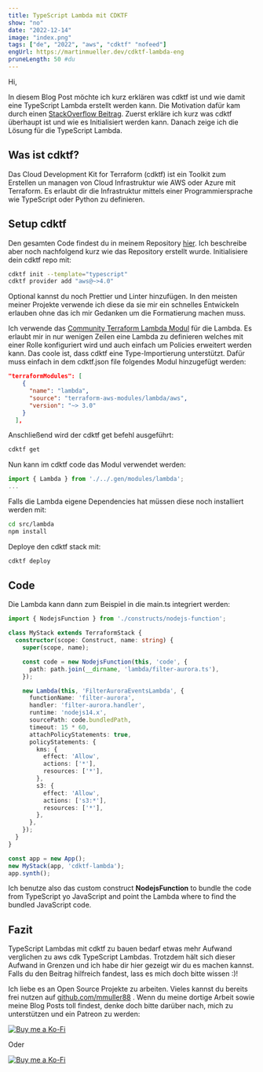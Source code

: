 ```yaml
---
title: TypeScript Lambda mit CDKTF
show: "no"
date: "2022-12-14"
image: "index.png"
tags: ["de", "2022", "aws", "cdktf" "nofeed"]
engUrl: https://martinmueller.dev/cdktf-lambda-eng
pruneLength: 50 #du
---
```


Hi,

In diesem Blog Post möchte ich kurz erklären was cdktf ist und wie damit eine TypeScript Lambda erstellt werden kann. Die Motivation dafür kam durch einen [StackOverflow Beitrag](https://stackoverflow.com/questions/74740782/how-to-deploy-lambda-using-terraform-created-by-cdktf). Zuerst erkläre ich kurz was cdktf überhaupt ist und wie es Initialisiert werden kann. Danach zeige ich die Lösung für die TypeScript Lambda.

## Was ist cdktf?

Das Cloud Development Kit for Terraform (cdktf) ist ein Toolkit zum Erstellen un managen von Cloud Infrastruktur wie AWS oder Azure mit Terraform. Es erlaubt dir die Infrastruktur mittels einer Programmiersprache wie TypeScript oder Python zu definieren.

## Setup cdktf

Den gesamten Code findest du in meinem Repository [hier](https://github.com/mmuller88/cdktf-lambda). Ich beschreibe aber noch nachfolgend kurz wie das Repository erstellt wurde. Initialisiere dein cdktf repo mit:

```bash
cdktf init --template="typescript"
cdktf provider add "aws@~>4.0"
```

Optional kannst du noch Prettier und Linter hinzufügen. In den meisten meiner Projekte verwende ich diese da sie mir ein schnelles Entwickeln erlauben ohne das ich mir Gedanken um die Formatierung machen muss.

Ich verwende das [Community Terraform Lambda Modul](https://github.com/terraform-aws-modules/terraform-aws-lambda) für die Lambda. Es erlaubt mir in nur wenigen Zeilen eine Lambda zu definieren welches mit einer Rolle konfiguriert wird und auch einfach um Policies erweitert werden kann. Das coole ist, dass cdktf eine Type-Importierung unterstützt. Dafür muss einfach in dem cdktf.json file folgendes Modul hinzugefügt werden:

```json
"terraformModules": [
    {
      "name": "lambda",
      "source": "terraform-aws-modules/lambda/aws",
      "version": "~> 3.0"
    }
  ],
```

Anschließend wird der cdktf get befehl ausgeführt:

```bash
cdktf get
```

Nun kann im cdktf code das Modul verwendet werden:

```ts
import { Lambda } from './../.gen/modules/lambda';
...
```

Falls die Lambda eigene Dependencies hat müssen diese noch installiert werden mit:

```bash
cd src/lambda
npm install
```

Deploye den cdktf stack mit:

```bash
cdktf deploy
```

## Code

Die Lambda kann dann zum Beispiel in die main.ts integriert werden:

```ts
import { NodejsFunction } from './constructs/nodejs-function';

class MyStack extends TerraformStack {
  constructor(scope: Construct, name: string) {
    super(scope, name);

    const code = new NodejsFunction(this, 'code', {
      path: path.join(__dirname, 'lambda/filter-aurora.ts'),
    });

    new Lambda(this, 'FilterAuroraEventsLambda', {
      functionName: 'filter-aurora',
      handler: 'filter-aurora.handler',
      runtime: 'nodejs14.x',
      sourcePath: code.bundledPath,
      timeout: 15 * 60,
      attachPolicyStatements: true,
      policyStatements: {
        kms: {
          effect: 'Allow',
          actions: ['*'],
          resources: ['*'],
        },
        s3: {
          effect: 'Allow',
          actions: ['s3:*'],
          resources: ['*'],
        },
      },
    });
  }
}

const app = new App();
new MyStack(app, 'cdktf-lambda');
app.synth();
```

Ich benutze also das custom construct __NodejsFunction__ to bundle the code from TypeScript yo JavaScript and point the Lambda where to find the bundled JavaScript code.

## Fazit

TypeScript Lambdas mit cdktf zu bauen bedarf etwas mehr Aufwand verglichen zu aws cdk TypeScript Lambdas. Trotzdem hält sich dieser Aufwand in Grenzen und ich habe dir hier gezeigt wir du es machen kannst. Falls du den Beitrag hilfreich fandest, lass es mich doch bitte wissen :)!

Ich liebe es an Open Source Projekte zu arbeiten. Vieles kannst du bereits frei nutzen auf [github.com/mmuller88](https://github.com/mmuller88) . Wenn du meine dortige Arbeit sowie meine Blog Posts toll findest, denke doch bitte darüber nach, mich zu unterstützen und ein Patreon zu werden:

[![Buy me a Ko-Fi](https://storage.ko-fi.com/cdn/useruploads/png_d554a01f-60f0-4969-94d1-7b69f3e28c2fcover.jpg?v=69a332f2-b808-4369-8ba3-dae0d1100dd4)](https://ko-fi.com/T6T1BR59W)

Oder

[![Buy me a Ko-Fi](https://theastrologypodcast.com/wp-content/uploads/2015/06/become-my-patron-05.jpg)](https://www.patreon.com/bePatron?u=29010217)

